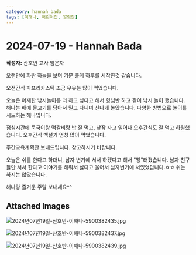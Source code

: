 ```yaml
---
category: hannah_bada
tags: [이해나, 어린이집, 알림장]
---
```


# 2024-07-19 - Hannah Bada

**작성자:** 산호반 교사 임은자  

오랜만에 파란 하늘을 보며 기분 좋게 하루를 시작한것 같습니다.

오전간식 파프리카스틱 조금  우유는 많이 먹었습니다. 

오늘은 어제한 낚시놀이를 더 하고 싶다고 해서 형님반 하고 같이 낚시 놀이 했습니다. 해나는 배에 물고기를 담아서 밀고 다니며 신나게 놀았습니다. 다양한 방법으로 놀이를 시도하는 해나입니다.

점심시간에 묵국이랑 떡갈비랑 밥 잘 먹고, 낮잠 자고 일어나 오후간식도 잘 먹고 하원했습니다. 오후간식 백설기 엄청 많이 먹었습니다. 

주간교육계획안 보내드립니다. 참고하시기 바랍니다.

오늘은 쉬를 한다고 하더니, 남자 변기에  서서 하겠다고 해서 "빵"터졌습니다. 남자 친구들만 서서 한다고 이야기를 해줘서 싫다고 울어서 남자변기에 서있었답니다.ㅎㅎ 쉬는 하지는 않았습니다.

해나랑 즐거운 주말 보내세요^^

## Attached Images
![2024년07년19일-산호반-이해나-5900382435.jpg](d:\Users\hannah\Downloads\kids\photo\2024년07년19일-산호반-이해나-5900382435.jpg)

![2024년07년19일-산호반-이해나-5900382437.jpg](d:\Users\hannah\Downloads\kids\photo\2024년07년19일-산호반-이해나-5900382437.jpg)

![2024년07년19일-산호반-이해나-5900382439.jpg](d:\Users\hannah\Downloads\kids\photo\2024년07년19일-산호반-이해나-5900382439.jpg)


